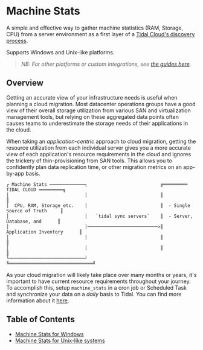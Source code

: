 # Machine Stats

A simple and effective way to gather machine statistics (RAM, Storage, CPU)
from a server environment as a first layer of a [Tidal Cloud's discovery
process](https://guides.tidal.cloud/).

Supports Windows and Unix-like platforms.

> _NB: For other platforms or custom integrations, see [the guides
> here](https://guides.tidal.cloud/sync-servers.html)._

## Overview

Getting an accurate view of your infrastructure needs is useful when planning a
cloud migration.  Most datacenter operations groups have a good view of their
overall storage utilization from various SAN and virtualization management
tools, but relying on these aggregated data points often causes teams to
underestimate the storage needs of their applications in the cloud.

When taking an _application-centric_ approach to cloud migration, getting the
resource utilization from each individual server gives you a more accurate view
of each application's resource requirements in the cloud and ignores the
trickery of thin-provisioning from SAN tools.  This allows you to confidently
plan data replication time, or other migration metrics on an app-by-app basis.

```
┌ Machine Stats ─────────────┐                           ╔═════════ TIDAL CLOUD ═════════╗
│                            │                           ║                               ║
│  CPU, RAM, Storage etc.    │                           ║  - Single Source of Truth     ║
│                            │   `tidal sync servers`    ║  - Server, Database, and      ║
│                            │──────────────────────────>║    Application Inventory      ║
│                            │                           ║                               ║
│                            │                           ║                               ║
└────────────────────────────┘                           ╚═══════════════════════════════╝
```

As your cloud migration will likely take place over many months or years, it's
important to have current resource requirements throughout your journey. To
accomplish this, setup `machine_stats` in a cron job or Scheduled Task and
synchronize your data on a _daily_ basis to Tidal. You can find more information
about it [here](https://guides.tidal.cloud/machine_stats.html#run-machine-stats-on-a-cron-job).

## Table of Contents

* [Machine Stats for Windows](/windows/README.md)
* [Machine Stats for Unix-like systems](/unix/README.md)
